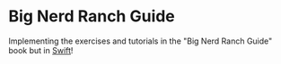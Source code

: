 # Big Nerd Ranch Guide

Implementing the exercises and tutorials in the "Big Nerd Ranch Guide" book but
in [Swift](https://www.developer.apple.com/swift)!
